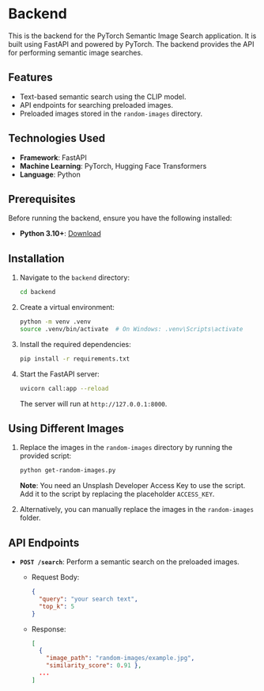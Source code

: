 # Backend

This is the backend for the PyTorch Semantic Image Search application. It is built using FastAPI and powered by PyTorch. The backend provides the API for performing semantic image searches.

## Features

- Text-based semantic search using the CLIP model.
- API endpoints for searching preloaded images.
- Preloaded images stored in the `random-images` directory.

## Technologies Used

- **Framework**: FastAPI
- **Machine Learning**: PyTorch, Hugging Face Transformers
- **Language**: Python

## Prerequisites

Before running the backend, ensure you have the following installed:

- **Python 3.10+**: [Download](https://www.python.org/downloads/)

## Installation

1. Navigate to the `backend` directory:

   ```bash
   cd backend
   ```

2. Create a virtual environment:

   ```bash
   python -m venv .venv
   source .venv/bin/activate  # On Windows: .venv\Scripts\activate
   ```

3. Install the required dependencies:

   ```bash
   pip install -r requirements.txt
   ```

4. Start the FastAPI server:

   ```bash
   uvicorn call:app --reload
   ```

   The server will run at `http://127.0.0.1:8000`.

## Using Different Images

1.  Replace the images in the `random-images` directory by running the provided script:

    ```bash
    python get-random-images.py
    ```

    **Note**: You need an Unsplash Developer Access Key to use the script. Add it to the script by replacing the placeholder `ACCESS_KEY`.

2.  Alternatively, you can manually replace the images in the `random-images` folder.

## API Endpoints

- **`POST /search`**: Perform a semantic search on the preloaded images.

  - Request Body:

    ```json
    {
      "query": "your search text",
      "top_k": 5
    }
    ```

  - Response:
    ```json
    [
      {
        "image_path": "random-images/example.jpg",
        "similarity_score": 0.91 },
      ...
    ]
    ```
